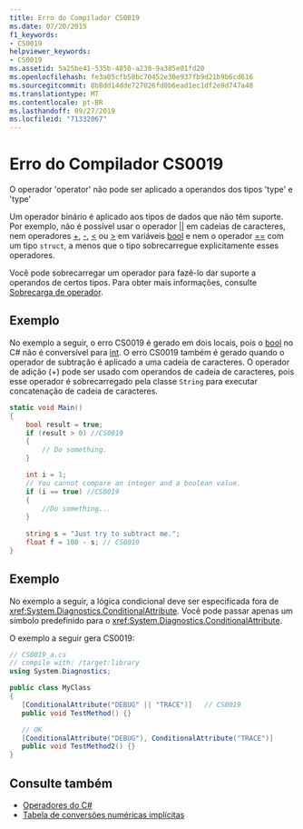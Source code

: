 ```yaml
---
title: Erro do Compilador CS0019
ms.date: 07/20/2015
f1_keywords:
- CS0019
helpviewer_keywords:
- CS0019
ms.assetid: 5a25be41-535b-4850-a230-9a385e01fd20
ms.openlocfilehash: fe3a05cfb50bc70452e30e937fb9d21b9b6cd616
ms.sourcegitcommit: 8b8dd14dde727026fd0b6ead1ec1df2e9d747a48
ms.translationtype: MT
ms.contentlocale: pt-BR
ms.lasthandoff: 09/27/2019
ms.locfileid: "71332067"
---
```

# <a name="compiler-error-cs0019"></a>Erro do Compilador CS0019

O operador 'operator' não pode ser aplicado a operandos dos tipos 'type' e 'type'

 Um operador binário é aplicado aos tipos de dados que não têm suporte. Por exemplo, não é possível usar o operador [&#124;&#124;](../operators/boolean-logical-operators.md#conditional-logical-or-operator-) em cadeias de caracteres, nem operadores [+](../operators/addition-operator.md), [-](../operators/subtraction-operator.md), [\<](../operators/comparison-operators.md#less-than-operator-) ou [>](../operators/comparison-operators.md#greater-than-operator-) em variáveis [bool](../keywords/bool.md) e nem o operador [==](../operators/equality-operators.md#equality-operator-) com um tipo `struct`, a menos que o tipo sobrecarregue explicitamente esses operadores.

 Você pode sobrecarregar um operador para fazê-lo dar suporte a operandos de certos tipos. Para obter mais informações, consulte [Sobrecarga de operador](../operators/operator-overloading.md).

## <a name="example"></a>Exemplo

 No exemplo a seguir, o erro CS0019 é gerado em dois locais, pois o [bool](../keywords/bool.md) no C# não é conversível para [int](../builtin-types/integral-numeric-types.md). O erro CS0019 também é gerado quando o operador de subtração é aplicado a uma cadeia de caracteres. O operador de adição (+) pode ser usado com operandos de cadeia de caracteres, pois esse operador é sobrecarregado pela classe `String` para executar concatenação de cadeia de caracteres.

```csharp
static void Main()
{
    bool result = true;
    if (result > 0) //CS0019
    {
        // Do something.
    }

    int i = 1;
    // You cannot compare an integer and a boolean value.
    if (i == true) //CS0019
    {
        //Do something...
    }
    
    string s = "Just try to subtract me.";
    float f = 100 - s; // CS0019
}
```

## <a name="example"></a>Exemplo

 No exemplo a seguir, a lógica condicional deve ser especificada fora de <xref:System.Diagnostics.ConditionalAttribute>. Você pode passar apenas um símbolo predefinido para o <xref:System.Diagnostics.ConditionalAttribute>.

 O exemplo a seguir gera CS0019:

```csharp
// CS0019_a.cs
// compile with: /target:library
using System.Diagnostics;

public class MyClass
{
   [ConditionalAttribute("DEBUG" || "TRACE")]   // CS0019
   public void TestMethod() {}

   // OK
   [ConditionalAttribute("DEBUG"), ConditionalAttribute("TRACE")]
   public void TestMethod2() {}
}
```

## <a name="see-also"></a>Consulte também

- [Operadores do C#](../operators/index.md)
- [Tabela de conversões numéricas implícitas](../keywords/implicit-numeric-conversions-table.md)
